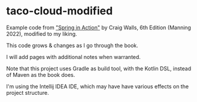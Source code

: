 # taco-cloud-modified

Example code from ["Spring in Action"](https://www.manning.com/books/spring-in-action-sixth-edition) by Craig Walls, 6th Edition (Manning 2022), modified to my liking.

This code grows & changes as I go through the book.

I will add pages with additional notes when warranted.

Note that this project uses Gradle as build tool, with the Kotlin DSL, instead of Maven as the book does.

I'm using the Intellij IDEA IDE, which may have have various effects on the project structure.
